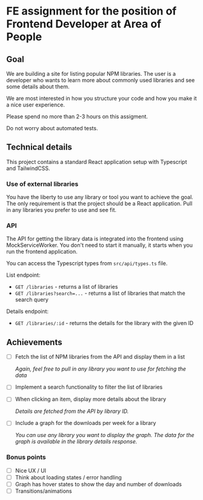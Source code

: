 # FE assignment for the position of Frontend Developer at Area of People

## Goal

We are building a site for listing popular NPM libraries. The user is a developer who wants to learn more about commonly used libraries and see some details about them.

We are most interested in how you structure your code and how you make it a nice user experience.

Please spend no more than 2-3 hours on this assigment.

Do not worry about automated tests.

## Technical details

This project contains a standard React application setup with Typescript and TailwindCSS.

### Use of external libraries

You have the liberty to use any library or tool you want to achieve the goal. The only requirement is that the project should be a React application. Pull in any libraries you prefer to use and see fit.

### API

The API for getting the library data is integrated into the frontend using MockServiceWorker. You don't need to start it manually, it starts when you run the frontend application.

You can access the Typescript types from `src/api/types.ts` file.

List endpoint:

- `GET /libraries` - returns a list of libraries
- `GET /libraries?search=...` - returns a list of libraries that match the search query

Details endpoint:

- `GET /libraries/:id` - returns the details for the library with the given ID

## Achievements

- [ ] Fetch the list of NPM libraries from the API and display them in a list

  _Again, feel free to pull in any library you want to use for fetching the data_

- [ ] Implement a search functionality to filter the list of libraries
- [ ] When clicking an item, display more details about the library

  _Details are fetched from the API by library ID._

- [ ] Include a graph for the downloads per week for a library

  _You can use any library you want to display the graph. The data for the graph is available in the library details response._

### Bonus points

- [ ] Nice UX / UI
- [ ] Think about loading states / error handling
- [ ] Graph has hover states to show the day and number of downloads
- [ ] Transitions/animations
